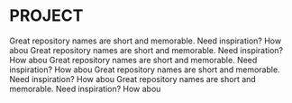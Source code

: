 # PROJECT
Great repository names are short and memorable. Need inspiration? How abou
Great repository names are short and memorable. Need inspiration? How abou
Great repository names are short and memorable. Need inspiration? How abou
Great repository names are short and memorable. Need inspiration? How abou
Great repository names are short and memorable. Need inspiration? How abou
